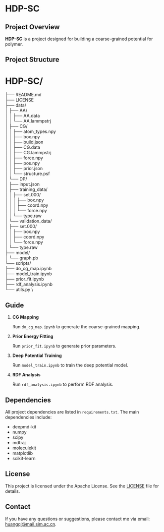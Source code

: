 # HDP-SC

## Project Overview

**HDP-SC** is a project designed for building a coarse-grained potential for polymer. 

## Project Structure

# HDP-SC/
├── README.md \
├── LICENSE \
├── data/ \
│   ├── AA/ \
│   │   ├── AA.data \
│   │   └── AA.lammpstrj \
│   ├── CG/ \
│   │   ├── atom_types.npy \
│   │   ├── box.npy \
│   │   ├── build.json \
│   │   ├── CG.data \
│   │   ├── CG.lammpstrj \
│   │   ├── force.npy \
│   │   ├── pos.npy \
│   │   ├── prior.json \
│   │   └── structure.psf \
│   └── DP/ \
│       ├── input.json \
│       ├── training_data/ \
│       │   ├── set.000/ \
│       │   │   ├── box.npy \
│       │   │   ├── coord.npy \
│       │   │   └── force.npy \
│       │   └── type.raw \
│       └── validation_data/ \
│           ├── set.000/ \
│           │   ├── box.npy \
│           │   ├── coord.npy \
│           │   └── force.npy \
│           └── type.raw \
├── model/ \
│   └── graph.pb \
└── scripts/ \
    ├── do_cg_map.ipynb \
    ├── model_train.ipynb \
    ├── prior_fit.ipynb \
    ├── rdf_analysis.ipynb \
    └── utils.py \
    
##  Guide

1. **CG Mapping**

   Run `do_cg_map.ipynb` to generate the coarse-grained mapping.

2. **Prior Energy Fitting**

   Run `prior_fit.ipynb` to generate prior parameters.

3. **Deep Potential Training**

   Run `model_train.ipynb` to train the deep potential model.

4. **RDF Analysis**

   Run `rdf_analysis.ipynb` to perform RDF analysis.

## Dependencies

All project dependencies are listed in `requirements.txt`. The main dependencies include:

- deepmd-kit
- numpy
- scipy
- mdtraj
- moleculekit
- matplotlib
- scikit-learn

## License

This project is licensed under the Apache License. See the [LICENSE](LICENSE) file for details.

## Contact

If you have any questions or suggestions, please contact me via email: huangqi@mail.sim.ac.cn.
